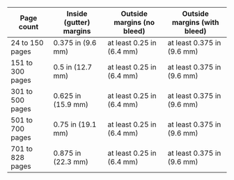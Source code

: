 | Page count       | Inside (gutter) margins | Outside margins (no bleed) | Outside margins (with bleed) |
|------------------|-------------------------|---------------------------|------------------------------|
| 24 to 150 pages  | 0.375 in (9.6 mm)        | at least 0.25 in (6.4 mm)  | at least 0.375 in (9.6 mm)    |
| 151 to 300 pages | 0.5 in (12.7 mm)         | at least 0.25 in (6.4 mm)  | at least 0.375 in (9.6 mm)    |
| 301 to 500 pages | 0.625 in (15.9 mm)       | at least 0.25 in (6.4 mm)  | at least 0.375 in (9.6 mm)    |
| 501 to 700 pages | 0.75 in (19.1 mm)        | at least 0.25 in (6.4 mm)  | at least 0.375 in (9.6 mm)    |
| 701 to 828 pages | 0.875 in (22.3 mm)       | at least 0.25 in (6.4 mm)  | at least 0.375 in (9.6 mm)    |
